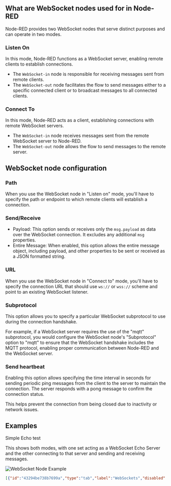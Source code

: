 ## What are WebSocket nodes used for in Node-RED

Node-RED provides two WebSocket nodes that serve distinct purposes and can operate in two modes.

### Listen On

In this mode, Node-RED functions as a WebSocket server, enabling remote clients to establish connections.

- The `WebSocket-in` node is responsible for receiving messages sent from remote clients.
- The `WebSocket-out` node facilitates the flow to send messages either to a specific connected client or to broadcast messages to all connected clients.

### Connect To

In this mode, Node-RED acts as a client, establishing connections with remote WebSocket servers.

- The `WebSocket-in` node receives messages sent from the remote WebSocket server to Node-RED.
- The `WebSocket-out` node allows the flow to send messages to the remote server.

## WebSocket node configuration

### Path 

When you use the WebSocket node in "Listen on" mode, you'll have to specify the path or endpoint to which remote clients will establish a connection. 

### Send/Receive

- Payload: This option sends or receives only the `msg.payload` as data over the WebSocket connection. It excludes any additional `msg` properties.
- Entire Message: When enabled, this option allows the entire message object, including payload, and other properties to be sent or received as a JSON formatted string.

### URL 

When you use the WebSocket node in "Connect to" mode, you'll have to specify the connection URL that should use `ws://` or `wss://` scheme and point to an existing WebSocket listener.

### Subprotocol

This option allows you to specify a particular WebSocket subprotocol to use during the connection handshake.

For example, if a WebSocket server requires the use of the "mqtt" subprotocol, you would configure the WebSocket node's "Subprotocol" option to "mqtt" to ensure that the WebSocket handshake includes the MQTT protocol, enabling proper communication between Node-RED and the WebSocket server.

### Send heartbeat

Enabling this option allows specifying the time interval in seconds for sending periodic ping messages from the client to the server to maintain the connection. The server responds with a pong message to confirm the connection status.

This helps prevent the connection from being closed due to inactivity or network issues.

## Examples

Simple Echo test

This shows both modes, with one set acting as a WebSocket Echo Server
and the other connecting to that server and sending and receiving messages.

![WebSocket Node Example](./images/websocket-echo.png)

```json
[{"id":"43294be738b7699a","type":"tab","label":"WebSockets","disabled":false,"info":"","env":[]},{"id":"e788dbc44428f6b7","type":"websocket in","z":"43294be738b7699a","name":"","server":"","client":"4db78eb653d6d50d","x":290,"y":240,"wires":[["d86baf93795dbb2d"]]},{"id":"8c702971b0292f9b","type":"websocket out","z":"43294be738b7699a","name":"","server":"","client":"4db78eb653d6d50d","x":510,"y":180,"wires":[]},{"id":"dda81a976ccf2a2b","type":"inject","z":"43294be738b7699a","name":"","props":[{"p":"payload"},{"p":"topic","vt":"str"}],"repeat":"","crontab":"","once":false,"onceDelay":0.1,"topic":"","payload":"","payloadType":"date","x":220,"y":180,"wires":[["8c702971b0292f9b"]]},{"id":"d86baf93795dbb2d","type":"debug","z":"43294be738b7699a","name":"debug 5","active":true,"tosidebar":true,"console":false,"tostatus":false,"complete":"false","statusVal":"","statusType":"auto","x":580,"y":240,"wires":[]},{"id":"d36a13e17814e375","type":"websocket in","z":"43294be738b7699a","name":"","server":"542f751e15337c46","client":"","x":230,"y":320,"wires":[["1660b4da46db22ad"]]},{"id":"1660b4da46db22ad","type":"websocket out","z":"43294be738b7699a","name":"","server":"542f751e15337c46","client":"","x":560,"y":320,"wires":[]},{"id":"4db78eb653d6d50d","type":"websocket-client","path":"ws://localhost:1880/ws/echo","tls":"","wholemsg":"false","hb":"0","subprotocol":""},{"id":"542f751e15337c46","type":"websocket-listener","path":"/ws/echo","wholemsg":"false"}]
```
